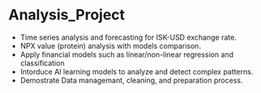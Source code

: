 # Analysis_Project
-	Time series analysis and forecasting for ISK-USD exchange rate.
-	NPX value (protein) analysis with models comparison.
-	Apply financial models such as linear/non-linear regression and classification
-	Intorduce AI learning models to analyze and detect complex patterns.
-	Demostrate Data managemant, cleaning, and preparation process. 


